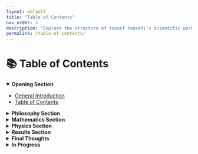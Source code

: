 ```yaml
---
layout: default
title: "Table of Contents"
nav_order: 3
description: "Explore the structure of Yousef Yousefi's scientific work."
permalink: /table-of-contents/
---
```


# 📚 Table of Contents 

<details open>
<summary><strong>Opening Section</strong></summary>

- [General Introduction](/general-introduction/)
- [Table of Contents](/table-of-contents/)

</details>

<details>
<summary><strong>Philosophy Section</strong></summary>

- [Preface](/p-preface/) ([PDF](../assets/book/philosophy/p-preface.pdf))
- [Introduction](/p-introduction/) ([PDF](../assets/book/philosophy/p-introduction.pdf))
- [P-1](/p-1/) ([PDF](../assets/book/philosophy/p-1.pdf))
- [P-2](/p-2/) ([PDF](../assets/book/philosophy/p-2.pdf))
- [P-3](/p-3/) ([PDF](../assets/book/philosophy/p-3.pdf))
- [Conclusion](/p-conclusion/) ([PDF](../assets/book/philosophy/p-conclusion.pdf))

</details>

<details>
<summary><strong>Mathematics Section</strong></summary>

- [Preface](/a-preface/) ([PDF](../assets/book/mathematics/a-preface.pdf))
- [Introduction](/a-introduction/) ([PDF](../assets/book/mathematics/a-introduction.pdf))
- [Chapter 1 (A-1-1)](/a-1-1/) ([PDF](../assets/book/mathematics/a-1-1.pdf))
- [Chapter 2 (A-1-2)](/a-1-2/) ([PDF](../assets/book/mathematics/a-1-2.pdf))
- [Chapter 3 (A-2-1)](/a-2-1/) ([PDF](../assets/book/mathematics/a-2-1.pdf))
- [Chapter 4 (A-2-2)](/a-2-2/) ([PDF](../assets/book/mathematics/a-2-2.pdf))
- [Conclusion](/a-conclusion/) ([PDF](../assets/book/mathematics/a-conclusion.pdf))

</details>

<details>
<summary><strong>Physics Section</strong></summary>

- [Preface](/b-preface/) ([PDF](../assets/book/physics/b-preface.pdf))
- [Introduction](/b-introduction/) ([PDF](../assets/book/physics/b-introduction.pdf))
- [Chapter 1 (B-1-1)](/b-1-1/) ([PDF](../assets/book/physics/b-1-1.pdf))
- [Chapter 2 (B-1-2)](/b-1-2/) ([PDF](../assets/book/physics/b-1-2.pdf))
- [Chapter 3 (B-2-1)](/b-2-1/) ([PDF](../assets/book/physics/b-2-1.pdf))
- [Chapter 4 (B-2-2)](/b-2-2/) ([PDF](../assets/book/physics/b-2-2.pdf))
- [Conclusion](/b-conclusion/) ([PDF](../assets/book/physics/b-conclusion.pdf))

</details>

<details>
<summary><strong>Results Section</strong></summary>

- [Preface](/r-preface/) ([PDF](../assets/book/results/r-preface.pdf))
- [Introduction](/r-introduction/) ([PDF](../assets/book/results/r-introduction.pdf))
{% for i in (1..40) %}
- [Result R-{{ i }}](/r-{{ i }}/) ([PDF](../assets/book/results/r-{{ i }}.pdf))
{% endfor %}

</details>

<details>
<summary><strong>Final Thoughts</strong></summary>

- [Final Thoughts](/final-thoughts/) ([PDF](../assets/book/final-thoughts.pdf))

</details>

<details>
<summary><strong>In Progress</strong></summary>

- [In Progress](/in-progress/) ([PDF](../assets/book/in-progress.pdf))

</details>
